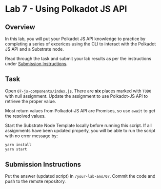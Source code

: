 # Lab 7 - Using Polkadot JS API

## Overview

In this lab, you will put your Polkadot JS API knowledge to practice by completing a series of excerices using the CLI to interact with the Polkadot JS API and a Substrate node.

Read through the task and submit your lab results as per the instructions under [Submission Instructions](#submission-instructions).

## Task

Open [`07-js-components/index.js`](07-js-components/index.js). There are **six** places marked with `TODO` with null assignment. Update the assignment to use Polkadot-JS API to retrieve the proper value.

Most return values from Polkadot-JS API are Promises, so use `await` to get the resolved values.

Start the Substrate Node Template locally before running this script. If all assignments have been updated properly, you will be able to run the script with no error message by:

```bash
yarn install
yarn start
```

## Submission Instructions

Put the answer (updated script) in `/your-lab-ans/07`. Commit the code and push to the remote repository.
